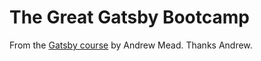 # The Great Gatsby Bootcamp

From the [Gatsby course](https://youtu.be/8t0vNu2fCCM) by Andrew Mead. Thanks Andrew.
